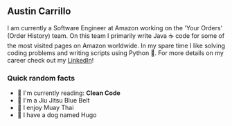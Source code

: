 ## Austin Carrillo

I am currently a Software Engineer at Amazon working on the 'Your Orders' (Order History) team.  On this team I primarily write Java ☕️ code for some of the most visited pages on Amazon worldwide.  In my spare time I like solving coding problems and writing scripts using Python 🐍.  For more details on my career check out my [LinkedIn](https://www.linkedin.com/in/austin-g-carrillo/)!

### Quick random facts
- 📖 I'm currently reading: **Clean Code**
- 🥋 I'm a Jiu Jitsu Blue Belt
- 🥊 I enjoy Muay Thai
- 🐶 I have a dog named Hugo

